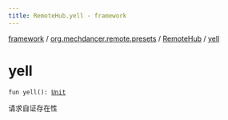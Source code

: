 ```yaml
---
title: RemoteHub.yell - framework
---
```


[framework](../../index.html) / [org.mechdancer.remote.presets](../index.html) / [RemoteHub](index.html) / [yell](./yell.html)

# yell

`fun yell(): `[`Unit`](https://kotlinlang.org/api/latest/jvm/stdlib/kotlin/-unit/index.html)

请求自证存在性

